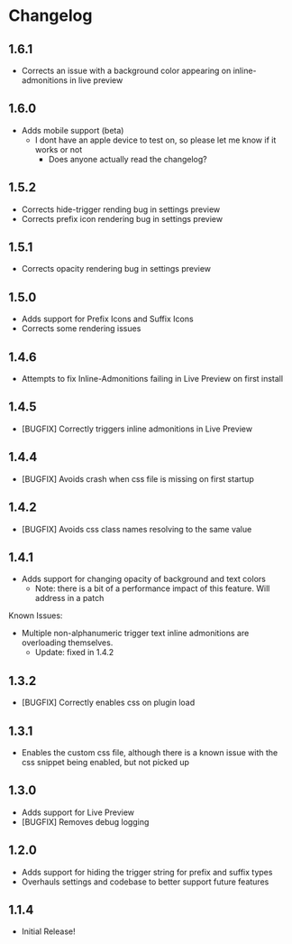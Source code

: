 # Changelog

## 1.6.1

- Corrects an issue with a background color appearing on inline-admonitions in live preview

## 1.6.0

- Adds mobile support (beta)
  - I dont have an apple device to test on, so please let me know if it works or not
    - Does anyone actually read the changelog?

## 1.5.2

- Corrects hide-trigger rending bug in settings preview
- Corrects prefix icon rendering bug in settings preview

## 1.5.1

- Corrects opacity rendering bug in settings preview

## 1.5.0

- Adds support for Prefix Icons and Suffix Icons
- Corrects some rendering issues

## 1.4.6

- Attempts to fix Inline-Admonitions failing in Live Preview on first install

## 1.4.5 

- [BUGFIX] Correctly triggers inline admonitions in Live Preview

## 1.4.4

- [BUGFIX] Avoids crash when css file is missing on first startup

## 1.4.2

- [BUGFIX] Avoids css class names resolving to the same value

## 1.4.1

- Adds support for changing opacity of background and text colors
  - Note: there is a bit of a performance impact of this feature. Will address in a patch

Known Issues:

- Multiple non-alphanumeric trigger text inline admonitions are overloading themselves.
  - Update: fixed in 1.4.2

## 1.3.2 

- [BUGFIX] Correctly enables css on plugin load

## 1.3.1 

- Enables the custom css file, although there is a known issue with the css snippet being enabled, but not picked up

## 1.3.0

- Adds support for Live Preview
- [BUGFIX] Removes debug logging

## 1.2.0

- Adds support for hiding the trigger string for prefix and suffix types
- Overhauls settings and codebase to better support future features

## 1.1.4

- Initial Release!
